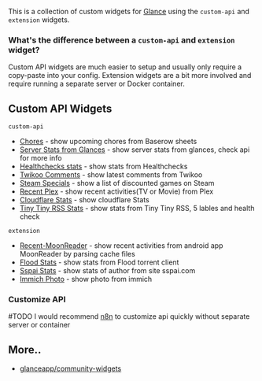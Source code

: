This is a collection of custom widgets for [Glance](https://github.com/glanceapp/glance) using the `custom-api` and `extension` widgets.

### What's the difference between a `custom-api` and `extension` widget?

Custom API widgets are much easier to setup and usually only require a copy-paste into your config. Extension widgets are a bit more involved and require running a separate server or Docker container.

## Custom API Widgets

`custom-api`
- [Chores](widgets/chores-from-baserow/README.md) - show upcoming chores from Baserow sheets
- [Server Stats from Glances](widgets/server-stats-from-glances/README.md) - show server stats from glances, check api for more info
- [Healthchecks stats](widgets/healthchecks-stats/README.md) - show stats from Healthchecks 
- [Twikoo Comments](widgets/recent-twikoo-comments/README.md) - show latest comments from Twikoo 
- [Steam Specials](widgets/steam-specials/README.md) - show a list of discounted games on Steam
- [Recent Plex](widgets/recent-plex/README.md) - show recent activities(TV or Movie) from Plex
- [Cloudflare Stats](widgets/cloudflare-stats/README.md) - show cloudflare Stats
- [Tiny Tiny RSS Stats](widgets/ttrss-stats/README.md) - show stats from Tiny Tiny RSS, 5 lables and health check

`extension`
- [Recent-MoonReader](widgets/recent-moonreader/README.md) - show recent activities from android app MoonReader by parsing cache files
- [Flood Stats](widgets/flood-stats/README.md) - show stats from Flood torrent client
- [Sspai Stats](widgets/sspai-stats/README.md) - show stats of author from site sspai.com
- [Immich Photo](widgets/immich-photo/README.md) - show photo from immich

### Customize API 

#TODO
I would recommend [n8n](http://github.com/n8n-io/n8n) to customize api quickly without separate server or container

## More..

- [glanceapp/community-widgets](https://github.com/glanceapp/community-widgets)
